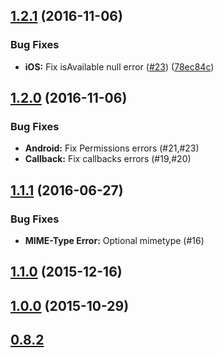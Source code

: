 <a name="1.2.1"></a>
## [1.2.1](https://github.com/hypery2k/cordova-email-plugin/compare/v1.2.0...v1.2.1) (2016-11-06)


### Bug Fixes

* **iOS:** Fix isAvailable null error ([#23](https://github.com/hypery2k/cordova-email-plugin/issues/23)) ([78ec84c](https://github.com/hypery2k/cordova-email-plugin/commit/78ec84c))


<a name="1.2.0"></a>
## [1.2.0](https://github.com/hypery2k/cordova-email-plugin/compare/v1.1.1...v1.2.0) (2016-11-06)


### Bug Fixes

* **Android:** Fix Permissions errors (#21,#23)
* **Callback:** Fix callbacks errors (#19,#20)

<a name="1.1.1"></a>
## [1.1.1](https://github.com/hypery2k/cordova-email-plugin/compare/v1.1.0...v1.1.1) (2016-06-27)


### Bug Fixes

* **MIME-Type Error:** Optional mimetype (#16)

<a name="1.1.0"></a>
## [1.1.0](https://github.com/hypery2k/cordova-email-plugin/compare/v1.0.0...v1.1.0) (2015-12-16)

<a name="1.0.0"></a>
## [1.0.0](https://github.com/hypery2k/cordova-email-plugin/compare/v0.8.2...v1.0.0) (2015-10-29)

<a name="0.8.2"></a>
## [0.8.2](2015-02-28)



